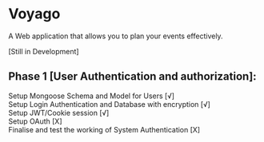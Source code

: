 # Voyago

A Web application that allows you to plan your events effectively.

[Still in Development]

## Phase 1 [User Authentication and authorization]:

Setup Mongoose Schema and Model for Users [√]  
Setup Login Authentication and Database with encryption [√]  
Setup JWT/Cookie session [√]  
Setup OAuth [X]  
Finalise and test the working of System Authentication [X]  